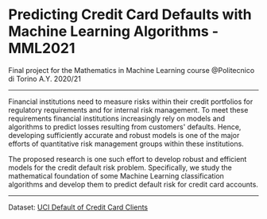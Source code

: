 # Predicting Credit Card Defaults with Machine Learning Algorithms - MML2021
Final project for the Mathematics in Machine Learning course @Politecnico di Torino A.Y. 2020/21

---

Financial institutions need to measure risks within their credit portfolios for regulatory requirements and for internal risk management. To meet these requirements financial institutions increasingly rely on models and algorithms to predict losses resulting from customers' defaults. Hence, developing sufficiently accurate and robust models is one of the major efforts of quantitative risk management groups within these institutions.

The proposed research is one such effort to develop robust and efficient models for the credit default risk problem. Specifically, we study the mathematical foundation of some Machine Learning classification algorithms and develop them to predict default risk for credit card accounts.

---

Dataset: [UCI Default of Credit Card Clients](https://archive.ics.uci.edu/ml/datasets/default+of+credit+card+clients)
